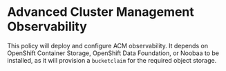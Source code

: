 # Advanced Cluster Management Observability

This policy will deploy and configure ACM observability.  It depends on OpenShift Container Storage, OpenShift Data Foundation, or Noobaa to be installed, as it will provision a `bucketclaim` for the required object storage.